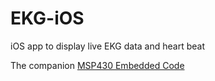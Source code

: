 # EKG-iOS
iOS app to display live EKG data and heart beat

The companion [MSP430 Embedded Code](https://github.com/jack-ross/EKG-Embedded)
